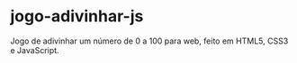 # jogo-adivinhar-js
Jogo de adivinhar um número de 0 a 100 para web, feito em HTML5, CSS3 e JavaScript.
